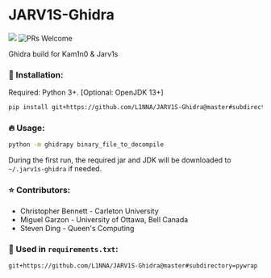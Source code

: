 # JARV1S-Ghidra

[![](https://github.com/L1NNA/JARV1S-Ghidra/workflows/Build%20and%20Release%20JAR/badge.svg)](https://github.com/L1NNA/JARV1S-Ghidra/actions) ![PRs Welcome](https://img.shields.io/badge/PRs-welcome-brightgreen.svg?&maxAge=86400)

Ghidra build for Kam1n0 &amp; Jarv1s

### :rocket: Installation:
Required: Python 3+. [Optional: OpenJDK 13+]
```bash
pip install git+https://github.com/L1NNA/JARV1S-Ghidra@master#subdirectory=pywrap
```
### :fire: Usage:
```bash
python -m ghidrapy binary_file_to_decompile
```
During the first run, the required jar and JDK will be downloaded to `~/.jarv1s-ghidra` if needed.
### :star: Contributors:
- Christopher Bennett - Carleton University
- Miguel Garzon - University of Ottawa, Bell Canada
- Steven Ding - Queen's Computing
### 🌵 Used in `requirements.txt`:
```
git+https://github.com/L1NNA/JARV1S-Ghidra@master#subdirectory=pywrap
```
